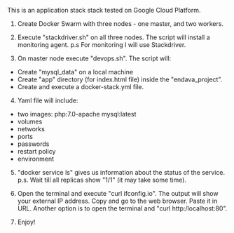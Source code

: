  This is an application stack stack tested on Google Cloud Platform‎.

1. Create Docker Swarm with three nodes - one master, and two workers. 

2. Execute "stackdriver.sh" on all three nodes. The script will install a monitoring agent. 
p.s For monitoring I will use  Stackdriver. 

3. On master node execute "devops.sh". The script will: 
- Create "mysql_data" on a local machine
- Create "app" directory (for index.html file) inside the "endava_project".
- Create and execute a docker-stack.yml file. 

4. Yaml file will include: 
- two images: 
       php:7.0-apache
       mysql:latest
- volumes
- networks
- ports
- passwords
- restart policy
- environment 

5. "docker service ls" gives us information about the status of the service. 
p.s. Wait till all replicas show "1/1" (it may take some time).

6. Open the terminal and execute "curl ifconfig.io".  The output will show your external IP address. Copy and go to the web browser. Paste it in URL. Another option is to open the terminal and "curl http:/localhost:80".   

7.  Enjoy! 

